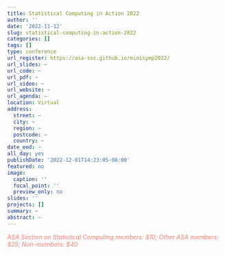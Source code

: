 ```yaml
---
title: Statistical Computing in Action 2022
author: ''
date: '2022-11-12'
slug: statistical-computing-in-action-2022
categories: []
tags: []
type: conference
url_register: https://asa-ssc.github.io/minisymp2022/
url_slides: ~
url_code: ~
url_pdf: ~
url_video: ~
url_website: ~
url_agenda: ~
location: Virtual
address:
  street: ~
  city: ~
  region: ~
  postcode: ~
  country: ~
date_end: ~
all_day: yes
publishDate: '2022-12-01T14:23:05-08:00'
featured: no
image:
  caption: ''
  focal_point: ''
  preview_only: no
slides: ''
projects: []
summary: ~
abstract: ~
---
```

<span style="color: salmon;">*ASA Section on Statistical Computing members: $10; Other ASA members: $25; Non-members: $40*</span>

<!--more-->
